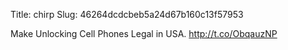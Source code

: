Title: chirp
Slug: 46264dcdcbeb5a24d67b160c13f57953

Make Unlocking Cell Phones Legal in USA. <a href="http://t.co/ObqauzNP">http://t.co/ObqauzNP</a>
